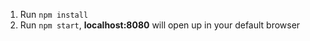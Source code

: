 
1.  Run `npm install`
2.  Run `npm start`, **localhost:8080** will open up in your default browser


